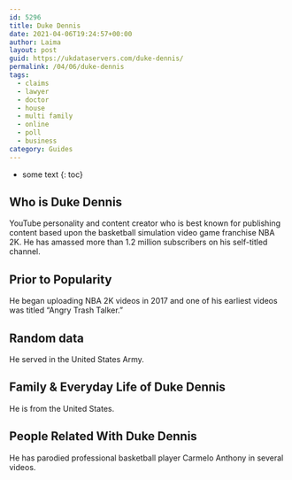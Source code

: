```yaml
---
id: 5296
title: Duke Dennis
date: 2021-04-06T19:24:57+00:00
author: Laima
layout: post
guid: https://ukdataservers.com/duke-dennis/
permalink: /04/06/duke-dennis
tags:
  - claims
  - lawyer
  - doctor
  - house
  - multi family
  - online
  - poll
  - business
category: Guides
---
```


* some text
{: toc}


## Who is Duke Dennis
                  
                  
                  
YouTube personality and content creator who is best known for publishing content based upon the basketball simulation video game franchise NBA 2K. He has amassed more than 1.2 million subscribers on his self-titled channel.  
                  
              
            
              
            
                
                
                
## Prior to Popularity
                  
                  
                  
He began uploading NBA 2K videos in 2017 and one of his earliest videos was titled &#8220;Angry Trash Talker.&#8221; 
                  
              
            
              
            
                
                
                
## Random data
                  
                  
                  
He served in the United States Army. 
                  
              
            
              
            
                
                
                
## Family & Everyday Life of Duke Dennis
                  
                  
                  
He is from the United States. 
                  
              
            
              
            
                
                
                
## People Related With Duke Dennis
                  
                  
                  
He has parodied professional basketball player Carmelo Anthony in several videos.  
                  
              
            
              
            
                
              
            
              
              
            
            
              
            
          
          
          